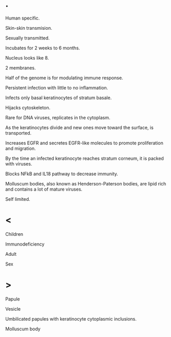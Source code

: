 # .

Human specific.

Skin-skin transmision.

Sexually transmitted.

Incubates for 2 weeks to 6 months.

Nucleus looks like 8.

2 membranes.

Half of the genome is for modulating immune response.

Persistent infection with little to no inflammation.

Infects only basal keratinocytes of stratum basale.

Hijacks cytoskeleton.

Rare for DNA viruses, replicates in the cytoplasm.

As the keratinocytes divide and new ones move toward the surface, is transported.

Increases EGFR and secretes EGFR-like molecules to promote proliferation and migration.

By the time an infected keratinocyte reaches stratum corneum, it is packed with viruses.

Blocks NFkB and IL18 pathway to decrease immunity.

Molluscum bodies, also known as Henderson-Paterson bodies, are lipid rich and contains a lot of mature viruses.

Self limited.

# <

Children

Immunodeficiency

Adult

Sex

# >

Papule

Vesicle

Umbilicated papules with keratinocyte cytoplasmic inclusions.

Molluscum body

